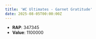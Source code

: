 ```yaml
---
title: 'WC Ultimates - Garnet Gratitude'
date: 2025-08-05T00:00:00Z
---
```

- **RAP**: 347345
- **Value**: 1100000
